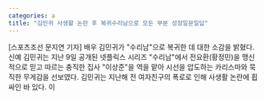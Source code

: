 ```yaml
---
categories: a
title: "김민귀 사생활 논란 후 복귀수리남으로 모든 부분 성장일문일답"
---
```

[스포츠조선 문지연 기자] 배우 김민귀가 "수리남"으로 복귀한 데 대한 소감을 밝혔다. 신예 김민귀는 지난 9일 공개된 넷플릭스 시리즈 "수리남"에서 전요환(황정민)을 맹신적으로 믿고 따르는 충직한 집사 "이상준"을 역을 맡아 시선을 압도하는 카리스마와 묵직한 무게감을 선보였다. 김민귀는 지난해 전 여자친구의 폭로로 인해 사생활 논란에 휩싸인 바 있다. 이